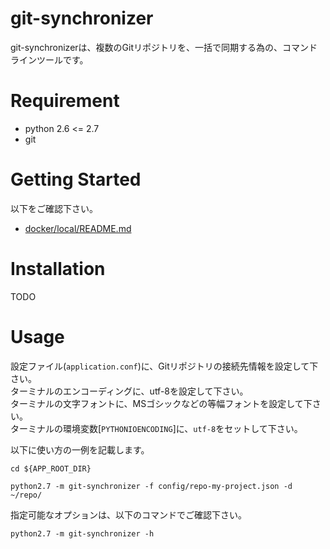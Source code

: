 # git-synchronizer

git-synchronizerは、複数のGitリポジトリを、一括で同期する為の、コマンドラインツールです。

# Requirement

* python 2.6 <= 2.7
* git

# Getting Started

以下をご確認下さい。

* [docker/local/README.md](docker/local/README.md)

# Installation

TODO

# Usage

設定ファイル(`application.conf`)に、Gitリポジトリの接続先情報を設定して下さい。  
ターミナルのエンコーディングに、utf-8を設定して下さい。  
ターミナルの文字フォントに、MSゴシックなどの等幅フォントを設定して下さい。  
ターミナルの環境変数[`PYTHONIOENCODING`]に、`utf-8`をセットして下さい。

以下に使い方の一例を記載します。

```shell
cd ${APP_ROOT_DIR}

python2.7 -m git-synchronizer -f config/repo-my-project.json -d ~/repo/
```

指定可能なオプションは、以下のコマンドでご確認下さい。

```shell
python2.7 -m git-synchronizer -h
```
